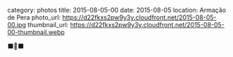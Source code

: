 category: photos 
title: 2015-08-05-00
date: 2015-08-05
location: Armação de Pera
photo_url: https://d22fkxs2pw9y3y.cloudfront.net/2015-08-05-00.jpg
thumbnail_url: https://d22fkxs2pw9y3y.cloudfront.net/2015-08-05-00-thumbnail.webp

⬛️👤⬛️ 